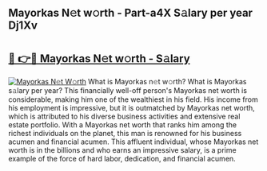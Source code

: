 ## Mayorkas N𝚎t w𝚘rth - Part-a4X S𝚊lary per year Dj1Xv

# <h2><a href="http://gc0exa5.nevu.top/?p=Mayorkas">🔗 👉🔴 Mayorkas N𝚎t w𝚘rth - S𝚊lary</a></h2>

[![Mayorkas N𝚎t W𝚘rth](https://i.imgur.com/Oavwk0R.jpeg)](http://gc0exa5.nevu.top/?p=Mayorkas)
What is Mayorkas n𝚎t w𝚘rth? What is Mayorkas s𝚊lary per year?
This financially well-off person's Mayorkas net worth is considerable, making him one of the wealthiest in his field. His income from his employment is impressive, but it is outmatched by Mayorkas net worth, which is attributed to his diverse business activities and extensive real estate portfolio. With a Mayorkas net worth that ranks him among the richest individuals on the planet, this man is renowned for his business acumen and financial acumen. This affluent individual, whose Mayorkas net worth is in the billions and who earns an impressive salary, is a prime example of the force of hard labor, dedication, and financial acumen.
